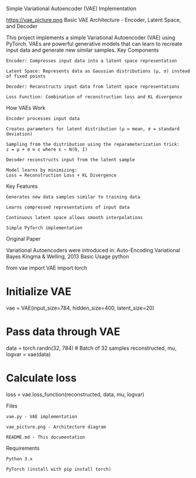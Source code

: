 Simple Variational Autoencoder (VAE) Implementation

https://vae_picture.png
Basic VAE Architecture - Encoder, Latent Space, and Decoder

This project implements a simple Variational Autoencoder (VAE) using PyTorch. VAEs are powerful generative models that can learn to recreate input data and generate new similar samples.
Key Components

    Encoder: Compresses input data into a latent space representation

    Latent Space: Represents data as Gaussian distributions (μ, σ) instead of fixed points

    Decoder: Reconstructs input data from latent space representations

    Loss Function: Combination of reconstruction loss and KL divergence

How VAEs Work

    Encoder processes input data

    Creates parameters for latent distribution (μ = mean, σ = standard deviation)

    Sampling from the distribution using the reparameterization trick:
    z = μ + σ ⊙ ε where ε ~ N(0, I)

    Decoder reconstructs input from the latent sample

    Model learns by minimizing:
    Loss = Reconstruction Loss + KL Divergence

Key Features

    Generates new data samples similar to training data

    Learns compressed representations of input data

    Continuous latent space allows smooth interpolations

    Simple PyTorch implementation

Original Paper

Variational Autoencoders were introduced in:
Auto-Encoding Variational Bayes
Kingma & Welling, 2013
Basic Usage
python

from vae import VAE
import torch

# Initialize VAE
vae = VAE(input_size=784, hidden_size=400, latent_size=20)

# Pass data through VAE
data = torch.randn(32, 784)  # Batch of 32 samples
reconstructed, mu, logvar = vae(data)

# Calculate loss
loss = vae.loss_function(reconstructed, data, mu, logvar)

Files

    vae.py - VAE implementation

    vae_picture.png - Architecture diagram

    README.md - This documentation

Requirements

    Python 3.x

    PyTorch (install with pip install torch)
